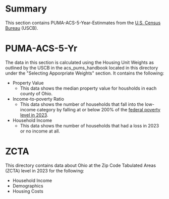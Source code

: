 # Summary

This section contains PUMA-ACS-5-Year-Estinmates from the [U.S. Census Bureau](data.census.gov) (USCB).

# PUMA-ACS-5-Yr

The data in this section is calculated using the Housing Unit Weights as outlined by the USCB in the acs_pums_handbook located in this directory under the "Selecting Apporpriate Weights" section. It contains the following:

- Property Value
  - This data shows the median property value for housholds in each county of Ohio.
- Income-to-poverty Ratio
  - This data shows the number of households that fall into the low-income category by falling at or below 200% of the [federal poverty level in 2023](https://povertylevelcalculator.com/poverty-level-calculation-tables/#2023_Poverty_Level_Charts_In_Annual_Income).
- Household Income
  - This data shows the number of households that had a loss in 2023 or no income at all.

# ZCTA

This directory contains data about Ohio at the Zip Code Tabulated Areas (ZCTA) level in 2023 for the following:

- Household Income
- Demographics
- Housing Costs

